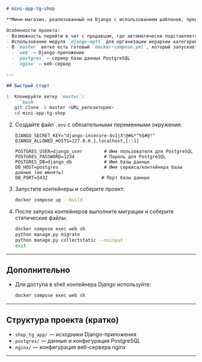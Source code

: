 

````markdown
# mini-app-tg-shop

**Мини-магазин, реализованный на Django с использованием шаблонов, предназначенный для интерфейса мини-приложений Telegram.**

Особенности проекта:  
- Возможность перейти в чат с продавцом, где автоматически подставляется текст с описанием интересующего товара.  
- Использование модуля `django-mptt` для организации иерархии категорий и оптимизации запросов к базе данных.  
- В `master` ветке есть готовый `docker-compose.yml`, который запускает 3 сервиса:  
  - `web` — Django-приложение  
  - `postgres` — сервер базы данных PostgreSQL  
  - `nginx` — веб-сервер

---

## Быстрый старт

1. Клонируйте ветку `master`:  
   ```bash
   git clone -b master <URL_репозитория>
   cd mini-app-tg-shop
````

2. Создайте файл `.env` с обязательными переменными окружения:

   ```env
   DJANGO_SECRET_KEY="django-insecure-4v1j3!@#&*^%$#@!"
   DJANGO_ALLOWED_HOSTS=127.0.0.1,localhost,[::1]

   POSTGRES_USER=django_user        # Имя пользователя для PostgreSQL
   POSTGRES_PASSWORD=1234           # Пароль для PostgreSQL
   POSTGRES_DB=django_db            # Имя базы данных
   DB_HOST=postgres                 # Имя сервиса/контейнера базы данных (не менять)
   DB_PORT=5432                    # Порт базы данных
   ```

3. Запустите контейнеры и соберите проект:

   ```bash
   docker compose up --build
   ```

4. После запуска контейнеров выполните миграции и соберите статические файлы:

   ```bash
   docker compose exec web sh
   python manage.py migrate
   python manage.py collectstatic --noinput
   exit
   ```

---

## Дополнительно

* Для доступа в shell контейнера Django используйте:

  ```bash
  docker compose exec web sh
  ```

---

## Структура проекта (кратко)

* `shop_tg_app/` — исходники Django-приложения
* `postgres/` — данные и конфигурация PostgreSQL
* `nginx/` — конфигурация веб-сервера nginx

---

